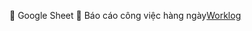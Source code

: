 🔗 Google Sheet
🧾 Báo cáo công việc hàng ngày[Worklog](https://docs.google.com/spreadsheets/d/18y2RhIW_NHm7AuKGS7K3tNfsT5lw8CBsN8Co7UW9C4Y/edit?gid=0#gid=0)